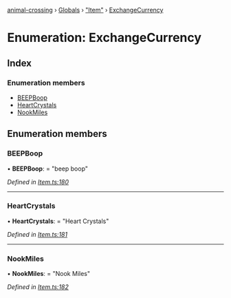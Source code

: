 [animal-crossing](../README.md) › [Globals](../globals.md) › ["Item"](../modules/_item_.md) › [ExchangeCurrency](_item_.exchangecurrency.md)

# Enumeration: ExchangeCurrency

## Index

### Enumeration members

* [BEEPBoop](_item_.exchangecurrency.md#beepboop)
* [HeartCrystals](_item_.exchangecurrency.md#heartcrystals)
* [NookMiles](_item_.exchangecurrency.md#nookmiles)

## Enumeration members

###  BEEPBoop

• **BEEPBoop**: = "beep boop"

*Defined in [Item.ts:180](https://github.com/Norviah/animal-crossing/blob/fbef868/module/types/Item.ts#L180)*

___

###  HeartCrystals

• **HeartCrystals**: = "Heart Crystals"

*Defined in [Item.ts:181](https://github.com/Norviah/animal-crossing/blob/fbef868/module/types/Item.ts#L181)*

___

###  NookMiles

• **NookMiles**: = "Nook Miles"

*Defined in [Item.ts:182](https://github.com/Norviah/animal-crossing/blob/fbef868/module/types/Item.ts#L182)*
